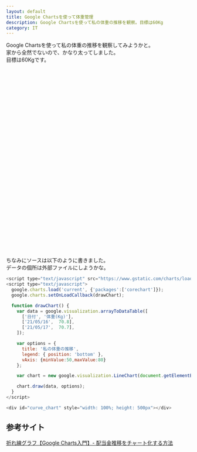```yaml
---
layout: default
title: Google Chartsを使って体重管理
description: Google Chartsを使って私の体重の推移を観察。目標は60Kg
category: IT
---
```


Google Chartsを使って私の体重の推移を観察してみようかと。  
家から全然でないので、かなり太ってしました。  
目標は60Kgです。

<script type="text/javascript" src="https://www.gstatic.com/charts/loader.js"></script>
<script type="text/javascript">
  google.charts.load('current', {'packages':['corechart']});
  google.charts.setOnLoadCallback(drawChart);

  function getCsv(url){
    //CSVファイルを文字列で取得。
    var txt = new XMLHttpRequest();
    txt.open('get', url, false);
    txt.send();

    //改行ごとに配列化
    var arr = txt.responseText.split('\n');
  
    //1次元配列を2次元配列に変換
    var res = [];
    for(var i = 0; i < arr.length; i++){
      //空白行が出てきた時点で終了
      if(arr[i] == '') break;
  
      //","ごとに配列化
      res[i] = arr[i].split(',');
  
      //体重の値は「"」を削除
      if(res[i][1].match(/\-?\d+(.\d+)?(e[\+\-]d+)?/)){
        res[i][1] = parseFloat(res[i][1].replace('"', ''));
      }
    }
    return res;
  }


  function drawChart() {
    var weight = getCsv("/it/google/weight.csv");

    var data = google.visualization.arrayToDataTable(weight);

    var options = {
      title: '私の体重の推移',
      legend: { position: 'bottom' },
      vAxis: {minValue:50,maxValue:80}
    };

    var chart = new google.visualization.LineChart(document.getElementById('curve_chart'));

    chart.draw(data, options);
  }
</script>

<div id="curve_chart" style="width: 100%; height: 500px"></div>

ちなみにソースは以下のように書きました。  
データの個所は外部ファイルにしようかな。
```JavaScript
<script type="text/javascript" src="https://www.gstatic.com/charts/loader.js"></script>
<script type="text/javascript">
  google.charts.load('current', {'packages':['corechart']});
  google.charts.setOnLoadCallback(drawChart);

  function drawChart() {
    var data = google.visualization.arrayToDataTable([
      ['日付', '体重(Kg)'],
      ['21/05/16',  70.8],
      ['21/05/17',  70.7],
    ]);

    var options = {
      title: '私の体重の推移',
      legend: { position: 'bottom' },
      vAxis: {minValue:50,maxValue:80}
    };

    var chart = new google.visualization.LineChart(document.getElementById('curve_chart'));

    chart.draw(data, options);
  }
</script>

<div id="curve_chart" style="width: 100%; height: 500px"></div>
```

## 参考サイト

[折れ線グラフ【Google Charts入門】- 配当金推移をチャート化する方法](https://uxbear.me/googlecharts-line/)